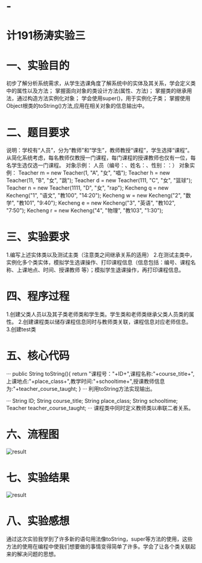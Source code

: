 # -
# 计191杨涛实验三
# 一、实验目的
初步了解分析系统需求，从学生选课角度了解系统中的实体及其关系，学会定义类中的属性以及方法；
掌握面向对象的类设计方法(属性、方法)；
掌握类的继承用法，通过构造方法实例化对象；
学会使用super()，用于实例化子类；
掌握使用Object根类的toString()方法,应用在相关对象的信息输出中。
# 二、题目要求
说明：学校有“人员”，分为“教师”和“学生”，教师教授“课程”，学生选择“课程”。从简化系统考虑，每名教师仅教授一门课程，每门课程的授课教师也仅有一位，每名学生选仅选一门课程。 对象示例： 人员（编号：、姓名：、性别：：）
对象实例：
Teacher m = new Teacher(1, "A", "女", "唱");
Teacher h = new Teacher(11, "B", "女", "跳");
Teacher d = new Teacher(111, "C", "女", "篮球");
Teacher n = new Teacher(1111, "D", "女", "rap");
Kecheng q = new Kecheng("1", "语文", "教100", "14:20");
Kecheng w = new Kecheng("2", "数学", "教101", "9:40");
Kecheng e = new Kecheng("3", "英语", "教102", "7:50");
Kecheng r = new Kecheng("4", "物理", "教103", "1:30");
# 三、实验要求
1.编写上述实体类以及测试主类（注意类之间继承关系的适用）
2.在测试主类中，实例化多个类实体，模拟学生选课操作、打印课程信息（信息包括：编号、课程名称、上课地点、时间、授课教师 等）；模拟学生退课操作，再打印课程信息。
# 四、程序过程
1.创建父类人员以及其子类老师类和学生类。学生类和老师类继承父类人员类的属性。
2.创建课程类以储存课程信息同时与教师类关联，课程信息对应老师信息。
3.创建test类
# 五、核心代码
···
public String toString(){
        return "课程号："+ID+",课程名称:"+course_title+",上课地点:"+place_class+",教学时间:"+schooltime+",授课教师信息为:"+teacher_course_taught;
    }
···
 利用toString方法实现输出。
 
···
     String ID;
    String course_title;
    String place_class;
    String schooltime;
    Teacher teacher_course_taught;
···
课程类中同时定义教师类以串联二者关系。
# 六、流程图
![result]()
# 七、实验结果
![result]()
# 八、实验感想
通过这次实验我学到了许多新的语句用法像toString，super等方法的使用，这些方法的使用在编程中使我们想要做的事情变得简单了许多。学会了让各个类关联起来的解决问题的思想。
